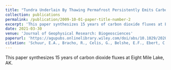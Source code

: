 ```yaml
---
title: "Tundra Underlain By Thawing Permafrost Persistently Emits Carbon to the Atmosphere Over 15 Years of Measurements"
collection: publications
permalink: /publication/2009-10-01-paper-title-number-2
excerpt: 'This paper synthesizes 15 years of carbon dioxide fluxes at Eight Mile Lake, AK.'
date: 2021-03-30
venue: 'Journal of Geophysical Research: Biogeosciences'
paperurl: 'https://agupubs.onlinelibrary.wiley.com/doi/abs/10.1029/2020JG006044'
citation: 'Schuur, E.A., Bracho, R., Celis, G., Belshe, E.F., Ebert, C., Ledman, J., Mauritz, M., Pegoraro, E.F., Plaza, C., Rodenhizer, H. and Romanovsky, V., 2021. Tundra Underlain By Thawing Permafrost Persistently Emits Carbon to the Atmosphere Over 15 Years of Measurements. Journal of Geophysical Research: Biogeosciences, 126(6), p.e2020JG006044.'
---
```


This paper synthesizes 15 years of carbon dioxide fluxes at Eight Mile Lake, AK.